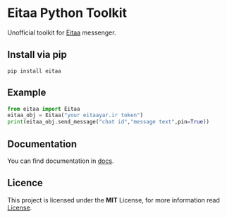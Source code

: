 # Eitaa Python Toolkit
Unofficial toolkit for [Eitaa](https://eitaa.com/) messenger.

## Install via pip
```
pip install eitaa
```

## Example
```py
from eitaa import Eitaa
eitaa_obj = Eitaa("your eitaayar.ir token")
print(eitaa_obj.send_message("chat id","message text",pin=True))
```

## Documentation
You can find documentation in [docs](docs/README.md).

## Licence
This project is licensed under the **MIT** License, for more information read [License](LICENSE).
